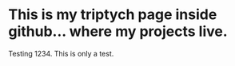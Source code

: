This is my triptych page inside github... where my projects live.
=================================================================

Testing 1234. This is only a test.
